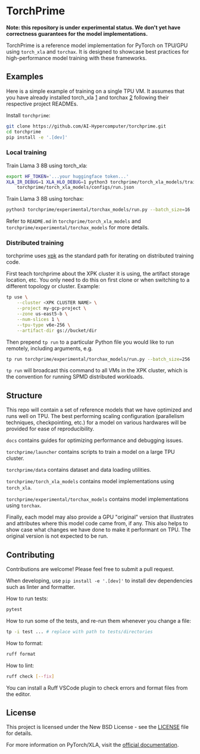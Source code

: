 # TorchPrime

**Note: this repository is under experimental status. We don't yet have correctness
guarantees for the model implementations.**

TorchPrime is a reference model implementation for PyTorch on TPU/GPU using
`torch_xla` and `torchax`. It is designed to showcase best practices for
high-performance model training with these frameworks.

## Examples

Here is a simple example of training on a single TPU VM. It assumes that you
have already installed torch_xla [1] and torchax [2] following their respective
project READMEs.

Install `torchprime`:

```sh
git clone https://github.com/AI-Hypercomputer/torchprime.git
cd torchprime
pip install -e '.[dev]'
```

### Local training

Train Llama 3 8B using torch_xla:

```sh
export HF_TOKEN='...your huggingface token...'
XLA_IR_DEBUG=1 XLA_HLO_DEBUG=1 python3 torchprime/torch_xla_models/train.py \
    torchprime/torch_xla_models/configs/run.json
```

Train Llama 3 8B using torchax:

```sh
python3 torchprime/experimental/torchax_models/run.py --batch_size=16
```

Refer to `README.md` in `torchprime/torch_xla_models` and
`torchprime/experimental/torchax_models` for more details.

### Distributed training

torchprime uses [xpk][xpk] as the standard path for iterating on
distributed training code.

First teach torchprime about the XPK cluster it is using, the artifact
storage location, etc. You only need to do this on first clone or when
switching to a different topology or cluster. Example:

```sh
tp use \
    --cluster <XPK CLUSTER NAME> \
    --project my-gcp-project \
    --zone us-east5-b \
    --num-slices 1 \
    --tpu-type v6e-256 \
    --artifact-dir gs://bucket/dir
```

Then prepend `tp run` to a particular Python file you would like to
run remotely, including arguments, e.g.

```sh
tp run torchprime/experimental/torchax_models/run.py --batch_size=256
```

`tp run` will broadcast this command to all VMs in the XPK cluster,
which is the convention for running SPMD distributed workloads.

## Structure

This repo will contain a set of reference models that we have optimized and
runs well on TPU. The best performing scaling configuration
(parallelism techniques, checkpointing, etc.) for a model on various hardwares
will be provided for ease of reproducibility.

`docs` contains guides for optimizing performance and debugging issues.

`torchprime/launcher` contains scripts to train a model on a large TPU cluster.

`torchprime/data` contains dataset and data loading utilities.

`torchprime/torch_xla_models` contains model implementations using `torch_xla`.

`torchprime/experimental/torchax_models` contains model implementations using
`torchax`.

Finally, each model may also provide a GPU "original" version that illustrates
and attributes where this model code came from, if any. This also helps to
show case what changes we have done to make it performant on TPU. The original
version is not expected to be run.

## Contributing

Contributions are welcome! Please feel free to submit a pull request.

When developing, use `pip install -e '.[dev]'` to install dev dependencies such
as linter and formatter.

How to run tests:

```sh
pytest
```

How to run some of the tests, and re-run them whenever you change a file:

```sh
tp -i test ... # replace with path to tests/directories
```

How to format:

```sh
ruff format
```

How to lint:

```sh
ruff check [--fix]
```

You can install a Ruff VSCode plugin to check errors and format files from
the editor.

## License

This project is licensed under the New BSD License - see the [LICENSE](LICENSE)
file for details.

For more information on PyTorch/XLA, visit the
[official documentation](https://github.com/pytorch/xla).

[1]: https://github.com/pytorch/xla
[2]: https://github.com/pytorch/xla/tree/master/torchax
[xpk]: https://github.com/AI-Hypercomputer/xpk
